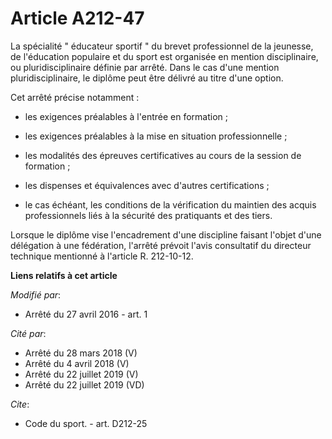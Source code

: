 # Article A212-47

La spécialité " éducateur sportif " du brevet professionnel de la jeunesse, de l'éducation populaire et du sport est
organisée en mention disciplinaire, ou pluridisciplinaire définie par arrêté. Dans le cas d'une mention pluridisciplinaire,
le diplôme peut être délivré au titre d'une option. 

Cet arrêté précise notamment : 

- les exigences préalables à l'entrée en formation ; 

- les exigences préalables à la mise en situation professionnelle ; 

- les modalités des épreuves certificatives au cours de la session de formation ; 

- les dispenses et équivalences avec d'autres certifications ; 

- le cas échéant, les conditions de la vérification du maintien des acquis professionnels liés à la sécurité des pratiquants
et des tiers. 

Lorsque le diplôme vise l'encadrement d'une discipline faisant l'objet d'une délégation à une fédération, l'arrêté prévoit
l'avis consultatif du directeur technique mentionné à l'article R. 212-10-12.

**Liens relatifs à cet article**

_Modifié par_:

  - Arrêté du 27 avril 2016 - art. 1

_Cité par_:

  - Arrêté du 28 mars 2018 (V)
  - Arrêté du 4 avril 2018 (V)
  - Arrêté du 22 juillet 2019 (V)
  - Arrêté du 22 juillet 2019 (VD)

_Cite_:

  - Code du sport. - art. D212-25
